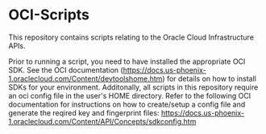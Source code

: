 # OCI-Scripts
This repository contains scripts relating to the Oracle Cloud Infrastructure APIs.

Prior to running a script, you need to have installed the appropriate OCI SDK. See the OCI documentation (https://docs.us-phoenix-1.oraclecloud.com/Content/devtoolshome.htm) for details on how to install SDKs for your environment. 
Additonally, all scripts in this repository require an oci config file in the user's HOME directory. 
Refer to the following OCI documentation for instructions on how to create/setup a config file and generate 
the reqired key and fingerprint files: https://docs.us-phoenix-1.oraclecloud.com/Content/API/Concepts/sdkconfig.htm
